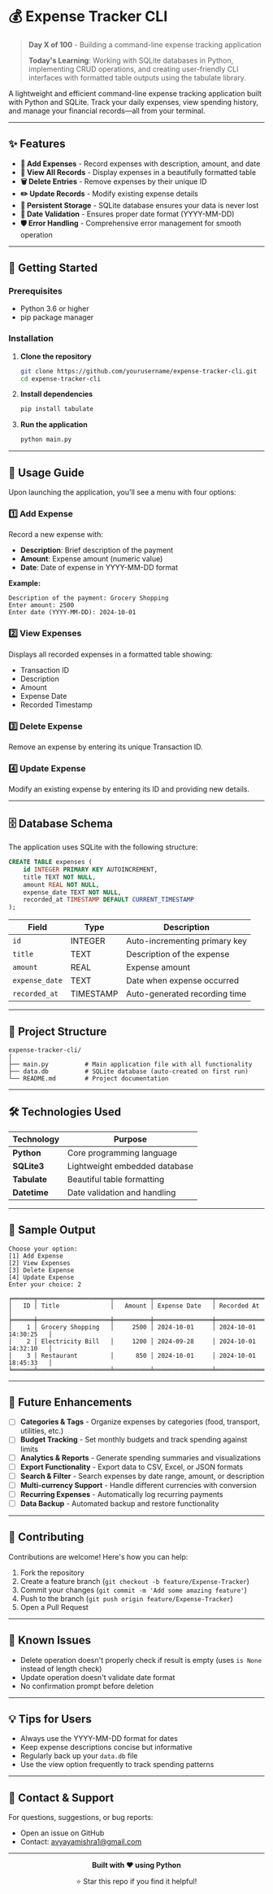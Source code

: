 # 💰 Expense Tracker CLI

> **Day X of 100** - Building a command-line expense tracking application
> 
> **Today's Learning**: Working with SQLite databases in Python, implementing CRUD operations, and creating user-friendly CLI interfaces with formatted table outputs using the tabulate library.

A lightweight and efficient command-line expense tracking application built with Python and SQLite. Track your daily expenses, view spending history, and manage your financial records—all from your terminal.

---

## ✨ Features

- **📝 Add Expenses** - Record expenses with description, amount, and date
- **👀 View All Records** - Display expenses in a beautifully formatted table
- **🗑️ Delete Entries** - Remove expenses by their unique ID
- **✏️ Update Records** - Modify existing expense details
- **💾 Persistent Storage** - SQLite database ensures your data is never lost
- **📅 Date Validation** - Ensures proper date format (YYYY-MM-DD)
- **🛡️ Error Handling** - Comprehensive error management for smooth operation

---

## 🚀 Getting Started

### Prerequisites

- Python 3.6 or higher
- pip package manager

### Installation

1. **Clone the repository**
   ```bash
   git clone https://github.com/yourusername/expense-tracker-cli.git
   cd expense-tracker-cli
   ```

2. **Install dependencies**
   ```bash
   pip install tabulate
   ```

3. **Run the application**
   ```bash
   python main.py
   ```

---

## 📖 Usage Guide

Upon launching the application, you'll see a menu with four options:

### 1️⃣ Add Expense
Record a new expense with:
- **Description**: Brief description of the payment
- **Amount**: Expense amount (numeric value)
- **Date**: Date of expense in YYYY-MM-DD format

**Example:**
```
Description of the payment: Grocery Shopping
Enter amount: 2500
Enter date (YYYY-MM-DD): 2024-10-01
```

### 2️⃣ View Expenses
Displays all recorded expenses in a formatted table showing:
- Transaction ID
- Description
- Amount
- Expense Date
- Recorded Timestamp

### 3️⃣ Delete Expense
Remove an expense by entering its unique Transaction ID.

### 4️⃣ Update Expense
Modify an existing expense by entering its ID and providing new details.

---

## 🗄️ Database Schema

The application uses SQLite with the following structure:

```sql
CREATE TABLE expenses (
    id INTEGER PRIMARY KEY AUTOINCREMENT,
    title TEXT NOT NULL,
    amount REAL NOT NULL,
    expense_date TEXT NOT NULL,
    recorded_at TIMESTAMP DEFAULT CURRENT_TIMESTAMP
);
```

| Field | Type | Description |
|-------|------|-------------|
| `id` | INTEGER | Auto-incrementing primary key |
| `title` | TEXT | Description of the expense |
| `amount` | REAL | Expense amount |
| `expense_date` | TEXT | Date when expense occurred |
| `recorded_at` | TIMESTAMP | Auto-generated recording time |

---

## 📁 Project Structure

```
expense-tracker-cli/
│
├── main.py          # Main application file with all functionality
├── data.db          # SQLite database (auto-created on first run)
└── README.md        # Project documentation
```

---

## 🛠️ Technologies Used

| Technology | Purpose |
|------------|---------|
| **Python** | Core programming language |
| **SQLite3** | Lightweight embedded database |
| **Tabulate** | Beautiful table formatting |
| **Datetime** | Date validation and handling |

---

## 📸 Sample Output

```
Choose your option: 
[1] Add Expense
[2] View Expenses
[3] Delete Expense
[4] Update Expense
Enter your choice: 2

╒══════╤════════════════════╤══════════╤════════════════╤═══════════════════════╕
│   ID │ Title              │   Amount │ Expense Date   │ Recorded At           │
╞══════╪════════════════════╪══════════╪════════════════╪═══════════════════════╡
│    1 │ Grocery Shopping   │     2500 │ 2024-10-01     │ 2024-10-01 14:30:25   │
│    2 │ Electricity Bill   │     1200 │ 2024-09-28     │ 2024-10-01 14:32:10   │
│    3 │ Restaurant         │      850 │ 2024-10-01     │ 2024-10-01 18:45:33   │
╘══════╧════════════════════╧══════════╧════════════════╧═══════════════════════╛
```

---

## 🔮 Future Enhancements

- [ ] **Categories & Tags** - Organize expenses by categories (food, transport, utilities, etc.)
- [ ] **Budget Tracking** - Set monthly budgets and track spending against limits
- [ ] **Analytics & Reports** - Generate spending summaries and visualizations
- [ ] **Export Functionality** - Export data to CSV, Excel, or JSON formats
- [ ] **Search & Filter** - Search expenses by date range, amount, or description
- [ ] **Multi-currency Support** - Handle different currencies with conversion
- [ ] **Recurring Expenses** - Automatically log recurring payments
- [ ] **Data Backup** - Automated backup and restore functionality

---

## 🤝 Contributing

Contributions are welcome! Here's how you can help:

1. Fork the repository
2. Create a feature branch (`git checkout -b feature/Expense-Tracker`)
3. Commit your changes (`git commit -m 'Add some amazing feature'`)
4. Push to the branch (`git push origin feature/Expense-Tracker`)
5. Open a Pull Request

---

## 🐛 Known Issues

- Delete operation doesn't properly check if result is empty (uses `is None` instead of length check)
- Update operation doesn't validate date format
- No confirmation prompt before deletion

---

## 💡 Tips for Users

- Always use the YYYY-MM-DD format for dates
- Keep expense descriptions concise but informative
- Regularly back up your `data.db` file
- Use the view option frequently to track spending patterns

---

## 📧 Contact & Support

For questions, suggestions, or bug reports:
- Open an issue on GitHub
- Contact: avyayamishra1@gmail.com

---

<div align="center">

**Built with ❤️ using Python**

⭐ Star this repo if you find it helpful!

</div>